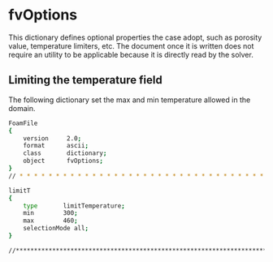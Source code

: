 # fvOptions

This dictionary defines optional properties the case adopt, such as
porosity value, temperature limiters, etc.
The document once it is written does not require an utility to be applicable
because it is directly read by the solver.

## Limiting the temperature field

The following dictionary set the max and min temperature allowed in the domain.

```sh
FoamFile
{
    version     2.0;
    format      ascii;
    class       dictionary;
    object      fvOptions;
}
// * * * * * * * * * * * * * * * * * * * * * * * * * * * * * * * * * * * * * //

limitT
{
    type       limitTemperature;
    min        300;
    max        460;
    selectionMode all;
}

//************************************************************************** //
```
<!--  Script to show the footer   -->
<html>
<script
    src="https://code.jquery.com/jquery-3.3.1.js"
    integrity="sha256-2Kok7MbOyxpgUVvAk/HJ2jigOSYS2auK4Pfzbm7uH60="
    crossorigin="anonymous">
</script>
<script>
$(function(){
  $("#footer").load("../../footers/footer_second_level_depth.html");
});
</script>
<body>
<div id="footer"></div>
</body>
</html>
